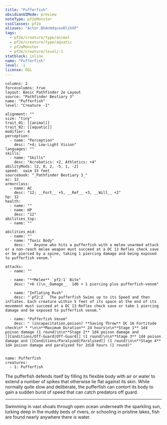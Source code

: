 ```yaml
---
title: "Pufferfish"
obsidianUIMode: preview
noteType: pf2eMonster
cssClasses: pf2e
aliases: "Actor.BhAnHdqceoRlihXP" 
tags:
  - pf2e/creature/type/animal
  - pf2e/creature/type/aquatic
  - pf2eMonster
  - pf2e/creature/level/-1
statblock: inline
name: "Pufferfish"
level: -1
license: OGL
---
```


```statblock
columns: 2
forcecolumns: true
layout: Basic Pathfinder 2e Layout
source: "Pathfinder Bestiary 3"
name: "Pufferfish"
level: "Creature -1"

alignment: ""
size: "tiny"
trait_01: [[animal]]
trait_02: [[aquatic]]
modifier: 4
perception:
  - name: "Perception"
    desc: "+4; Low-Light Vision"
languages: ""
skills:
  - name: "Skills"
    desc: "Acrobatics: +2, Athletics: +4"
abilityMods: [2, 0, 2, -5, 1, -2]
speed:  swim 15 feet
sourcebook: "_Pathfinder Bestiary 3_"
ac: 12
armorclass:
  - name: AC
    desc: "12; __Fort__ +5, __Ref__ +3, __Will__ +2"
hp: 12
health:
  - name: ""
  - name: HP
    desc: "12"
abilities_top:
  - name: ""

abilities_mid:
  - name: ""
  - name: "Toxic Body"
    desc: "  Anyone who hits a pufferfish with a melee unarmed attack or a non-reach melee weapon must succeed at a DC 13 Reflex check save or be pierced by a spine, taking 1 piercing damage and being exposed to pufferfish venom."

attacks:
  - name: ""

  - name: "**Melee** `pf2:1` Bite"
    desc: "+6 ()\n__Damage__  1d6 + 1 piercing plus pufferfish-venom"

  - name: "Inflating Rush"
    desc: "`pf2:2`  The pufferfish Swims up to its Speed and then inflates. Each creature within 5 feet of its space at the end of its movement must succeed at a DC 13 Reflex check save or take 1 piercing damage and be exposed to pufferfish venom."

  - name: "Pufferfish Venom"
    desc: " (incapacitation,poison) **Saving Throw** DC 16 Fortitude check\n* * *\n\n**Maximum Duration** 24 hours\n\n**Stage 1** 1d4 poison damage (1 round)\n\n**Stage 2** 1d4 poison damage and [[Conditions/Off-Guard|Off-Guard]] (1 round)\n\n**Stage 3** 1d4 poison damage and [[Conditions/Paralyzed|Paralyzed]] (1 round)\n\n**Stage 4** 1d4 poison damage and paralyzed for 2d10 hours (1 round)"
 
```

```encounter-table
name: Pufferfish
creatures:
  - 1: Pufferfish
```



The pufferfish defends itself by filling its flexible body with air or water to extend a number of spikes that otherwise lie flat against its skin. While normally quite slow and deliberate, the pufferfish can contort its body to gain a sudden burst of speed that can catch predators off guard.

* * *

Swimming in vast shoals through open ocean underneath the sparkling sun, lurking deep in the muddy beds of rivers, or schooling in pristine lakes, fish are found nearly anywhere there is water.
